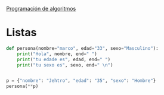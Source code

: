[Programación de algoritmos](../README.md)
# Listas

```python
def persona(nombre="marco", edad="33", sexo="Masculino"):
    print("Hola", nombre, end=" ")
    print("tu edade es", edad, end=" ")
    print("tu sexo es", sexo, end=" \n")


p = {"nombre": "Jehtro", "edad": "35", "sexo": "Hombre"}
persona(**p)
```